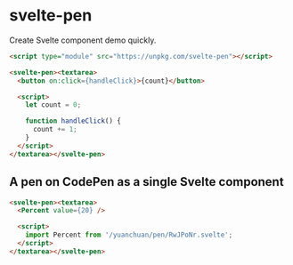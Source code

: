 # svelte-pen

Create Svelte component demo quickly.


```html
<script type="module" src="https://unpkg.com/svelte-pen"></script>

<svelte-pen><textarea>
  <button on:click={handleClick}>{count}</button>

  <script>
    let count = 0;

    function handleClick() {
      count += 1;
    }
  </script>
</textarea></svelte-pen>
```

## A pen on CodePen as a single Svelte component


```html
<svelte-pen><textarea>
  <Percent value={20} />

  <script>
    import Percent from '/yuanchuan/pen/RwJPoNr.svelte';
  </script>
</textarea></svelte-pen>
```
